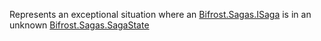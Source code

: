 Represents an exceptional situation where an [Bifrost.Sagas.ISaga](Bifrost.Sagas.ISaga) is in an unknown [Bifrost.Sagas.SagaState](Bifrost.Sagas.SagaState)